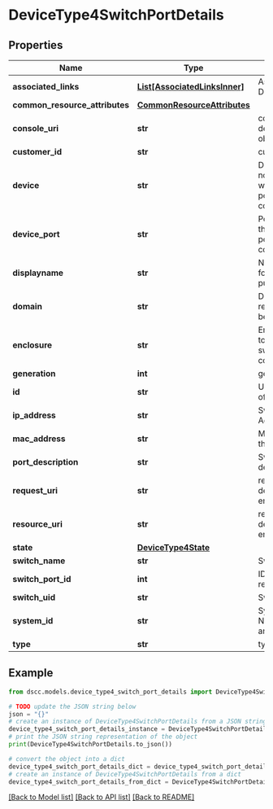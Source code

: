 # DeviceType4SwitchPortDetails


## Properties

Name | Type | Description | Notes
------------ | ------------- | ------------- | -------------
**associated_links** | [**List[AssociatedLinksInner]**](AssociatedLinksInner.md) | Associated Links Details | [optional] 
**common_resource_attributes** | [**CommonResourceAttributes**](CommonResourceAttributes.md) |  | [optional] 
**console_uri** | **str** | consoleUri for detailed storage object | [optional] 
**customer_id** | **str** | customerId | [optional] 
**device** | **str** | Device (either node or IOM) to which the switch port is connected to. | [optional] 
**device_port** | **str** | Port on device that the switch port is connected to | [optional] 
**displayname** | **str** | Name to be used for display purposes | [optional] 
**domain** | **str** | Domain that the resource belongs to | [optional] 
**enclosure** | **str** | Enclosure (cage) to which the switch port is connected to | [optional] 
**generation** | **int** | generation | [optional] 
**id** | **str** | Unique Identifier of the resource. | [optional] 
**ip_address** | **str** | Switch port IP Address | [optional] 
**mac_address** | **str** | MAC address of the switch port | [optional] 
**port_description** | **str** | Switch port description | [optional] 
**request_uri** | **str** | resourceUri for detailed enclosure object | [optional] 
**resource_uri** | **str** | resourceUri for detailed enclosure object | [optional] 
**state** | [**DeviceType4State**](DeviceType4State.md) |  | [optional] 
**switch_name** | **str** | Switch name. | [optional] 
**switch_port_id** | **int** | ID of the resource | [optional] 
**switch_uid** | **str** | Switch UID | [optional] 
**system_id** | **str** | SystemUid/Serial Number  of the array. | [optional] 
**type** | **str** | type | [optional] 

## Example

```python
from dscc.models.device_type4_switch_port_details import DeviceType4SwitchPortDetails

# TODO update the JSON string below
json = "{}"
# create an instance of DeviceType4SwitchPortDetails from a JSON string
device_type4_switch_port_details_instance = DeviceType4SwitchPortDetails.from_json(json)
# print the JSON string representation of the object
print(DeviceType4SwitchPortDetails.to_json())

# convert the object into a dict
device_type4_switch_port_details_dict = device_type4_switch_port_details_instance.to_dict()
# create an instance of DeviceType4SwitchPortDetails from a dict
device_type4_switch_port_details_from_dict = DeviceType4SwitchPortDetails.from_dict(device_type4_switch_port_details_dict)
```
[[Back to Model list]](../README.md#documentation-for-models) [[Back to API list]](../README.md#documentation-for-api-endpoints) [[Back to README]](../README.md)


